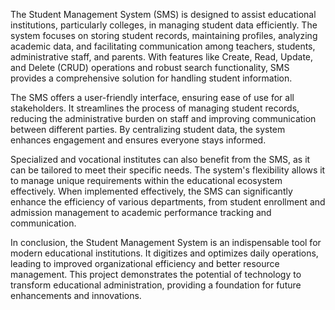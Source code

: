 The Student Management System (SMS) is designed to assist educational institutions, particularly colleges, in managing student data efficiently. The system focuses on storing student records, maintaining profiles, analyzing academic data, and facilitating communication among teachers, students, administrative staff, and parents. With features like Create, Read, Update, and Delete (CRUD) operations and robust search functionality, SMS provides a comprehensive solution for handling student information.

The SMS offers a user-friendly interface, ensuring ease of use for all stakeholders. It streamlines the process of managing student records, reducing the administrative burden on staff and improving communication between different parties. By centralizing student data, the system enhances engagement and ensures everyone stays informed.

Specialized and vocational institutes can also benefit from the SMS, as it can be tailored to meet their specific needs. The system's flexibility allows it to manage unique requirements within the educational ecosystem effectively. When implemented effectively, the SMS can significantly enhance the efficiency of various departments, from student enrollment and admission management to academic performance tracking and communication.

In conclusion, the Student Management System is an indispensable tool for modern educational institutions. It digitizes and optimizes daily operations, leading to improved organizational efficiency and better resource management. This project demonstrates the potential of technology to transform educational administration, providing a foundation for future enhancements and innovations.
